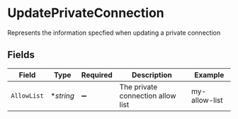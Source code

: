 # UpdatePrivateConnection

Represents the information specfied when updating a private connection


## Fields

| Field                             | Type                              | Required                          | Description                       | Example                           |
| --------------------------------- | --------------------------------- | --------------------------------- | --------------------------------- | --------------------------------- |
| `AllowList`                       | **string*                         | :heavy_minus_sign:                | The private connection allow list | my-allow-list                     |